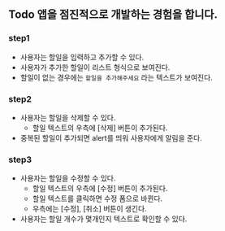 ## Todo 앱을 점진적으로 개발하는 경험을 합니다.

### step1

- 사용자는 할일을 입력하고 추가할 수 있다.
- 사용자가 추가한 할일이 리스트 형식으로 보여진다.
- 할일이 없는 경우에는 `할일을 추가해주세요` 라는 텍스트가 보여진다.

### step2

- 사용자는 할일을 삭제할 수 있다.
  - 할일 텍스트의 우측에 [삭제] 버튼이 추가된다.
- 중복된 할일이 추가되면 alert를 띄워 사용자에게 알림을 준다.

### step3

- 사용자는 할일을 수정할 수 있다.
  - 할일 텍스트의 우측에 [수정] 버튼이 추가된다.
  - 할일 텍스트를 클릭하면 수정 폼으로 바뀐다.
  - 우측에는 [수정], [취소] 버튼이 생긴다.
- 사용자는 할일 개수가 몇개인지 텍스트로 확인할 수 있다.
